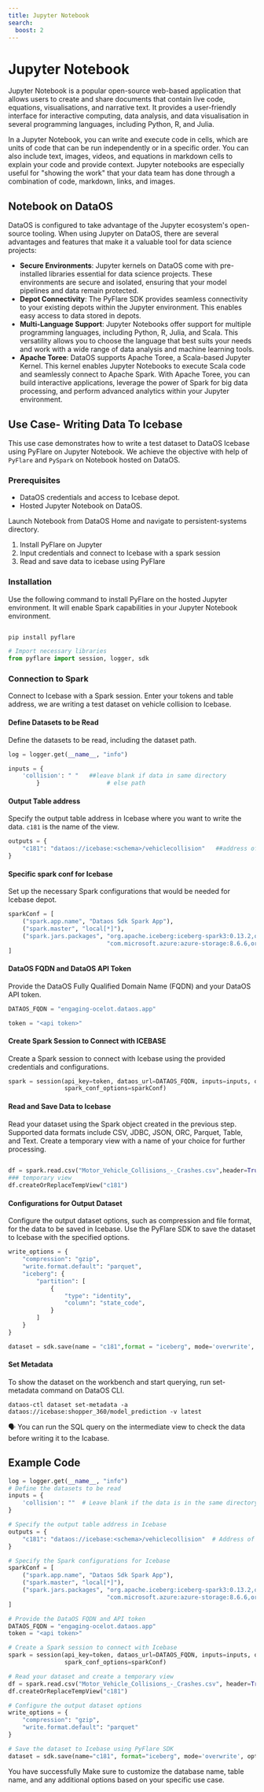 ```yaml
---
title: Jupyter Notebook
search:
  boost: 2
---
```


# Jupyter Notebook

Jupyter Notebook is a popular open-source web-based application that allows users to create and share documents that contain live code, equations, visualisations, and narrative text. It provides a user-friendly interface for interactive computing, data analysis, and data visualisation in several programming languages, including Python, R, and Julia.

In a Jupyter Notebook, you can write and execute code in cells, which are units of code that can be run independently or in a specific order. You can also include text, images, videos, and equations in markdown cells to explain your code and provide context. 
Jupyter notebooks are especially useful for "showing the work" that your data team has done through a combination of code, markdown, links, and images.

## Notebook on DataOS 
DataOS is configured to take advantage of the Jupyter ecosystem's open-source tooling. When using Jupyter on DataOS, there are several advantages and features that make it a valuable tool for data science projects:

- **Secure Environments**: Jupyter kernels on DataOS come with pre-installed libraries essential for data science projects. These environments are secure and isolated, ensuring that your model pipelines and data remain protected. 
- **Depot Connectivity**: The PyFlare SDK provides seamless connectivity to your existing depots within the Jupyter environment. This enables easy access to data stored in depots.
- **Multi-Language Support**: Jupyter Notebooks offer support for multiple programming languages, including Python, R, Julia, and Scala. This versatility allows you to choose the language that best suits your needs and work with a wide range of data analysis and machine learning tools.
- **Apache Toree**: DataOS supports Apache Toree, a Scala-based Jupyter Kernel. This kernel enables Jupyter Notebooks to execute Scala code and seamlessly connect to Apache Spark. With Apache Toree, you can build interactive applications, leverage the power of Spark for big data processing, and perform advanced analytics within your Jupyter environment.


## Use Case- Writing Data To Icebase
This use case demonstrates how to write a test dataset to DataOS Icebase using PyFlare on Jupyter Notebook. We achieve the objective with help of `PyFlare` and `PySpark` on Notebook hosted on DataOS. 

### **Prerequisites**
- DataOS credentials and access to Icebase depot.
- Hosted Jupyter Notebook on DataOS.

Launch Notebook from DataOS Home and navigate to persistent-systems directory.

1. Install PyFlare on Jupyter
2. Input credentials and connect to Icebase with a spark session
3. Read and save data to icebase using PyFlare

### **Installation**

Use the following command to install PyFlare on the hosted Jupyter environment. It will enable Spark capabilities in your Jupyter Notebook environment.

```python

pip install pyflare

# Import necessary libraries
from pyflare import session, logger, sdk
```

### **Connection to Spark**
Connect to Icebase with a Spark session. Enter your tokens and table address, we are writing a test dataset on vehicle collision to Icebase. 

#### **Define Datasets to be Read**
Define the datasets to be read, including the dataset path. 
```python
log = logger.get(__name__, "info")

inputs = {
    'collision': " "   ##leave blank if data in same directory     
		}                   # else path
```
#### **Output Table address**
Specify the output table address in Icebase where you want to write the data. `c181` is the name of the view.
```python
outputs = {
    "c181": "dataos://icebase:<schema>/vehiclecollision"   ##address of table
}
```

#### **Specific spark conf for Icebase**  
Set up the necessary Spark configurations that would be needed for Icebase depot.
```python
sparkConf = [
    ("spark.app.name", "Dataos Sdk Spark App"),
    ("spark.master", "local[*]"),
    ("spark.jars.packages", "org.apache.iceberg:iceberg-spark3:0.13.2,org.apache.spark:spark-sql_2.12:3.3.0,"
                            "com.microsoft.azure:azure-storage:8.6.6,org.apache.hadoop:hadoop-azure:3.3.3")
]
```
#### **DataOS FQDN and DataOS API Token**
Provide the DataOS Fully Qualified Domain Name (FQDN) and your DataOS API token.

```python
DATAOS_FQDN = "engaging-ocelot.dataos.app"

token = "<api token>"
```
#### **Create Spark Session to Connect with ICEBASE**
Create a Spark session to connect with Icebase using the provided credentials and configurations.
```python
spark = session(api_key=token, dataos_url=DATAOS_FQDN, inputs=inputs, outputs=outputs,
                spark_conf_options=sparkConf)
```

#### **Read and Save Data to Icebase**

Read your dataset using the Spark object created in the previous step. Supported data formats include CSV, JDBC, JSON, ORC, Parquet, Table, and Text. Create a temporary view with a name of your choice for further processing.

```python
 
df = spark.read.csv("Motor_Vehicle_Collisions_-_Crashes.csv",header=True)
### temporary view
df.createOrReplaceTempView("c181")
```

#### **Configurations for Output Dataset**

Configure the output dataset options, such as compression and file format, for the data to be saved in Icebase.
Use the PyFlare SDK to save the dataset to Icebase with the specified options.

```python
write_options = {
    "compression": "gzip",
    "write.format.default": "parquet",
    "iceberg": {
        "partition": [
            {
                "type": "identity",
                "column": "state_code",
            }
        ]
    }
}

dataset = sdk.save(name = "c181",format = "iceberg", mode='overwrite', options=write_options)
```
#### **Set Metadata**
To show the dataset on the workbench and start querying, run set-metadata command on DataOS CLI.
```shell
dataos-ctl dataset set-metadata -a dataos://icebase:shopper_360/model_prediction -v latest
```
<aside class="callout">
🗣 You can run the SQL query on the intermediate view to check the data before writing it to the Icabase.
</aside>

## Example Code

```python
log = logger.get(__name__, "info")
# Define the datasets to be read
inputs = {
    'collision': ""  # Leave blank if the data is in the same directory, otherwise provide the path
}

# Specify the output table address in Icebase
outputs = {
    "c181": "dataos://icebase:<schema>/vehiclecollision"  # Address of the table
}

# Specify the Spark configurations for Icebase
sparkConf = [
    ("spark.app.name", "Dataos Sdk Spark App"),
    ("spark.master", "local[*]"),
    ("spark.jars.packages", "org.apache.iceberg:iceberg-spark3:0.13.2,org.apache.spark:spark-sql_2.12:3.3.0,"
                            "com.microsoft.azure:azure-storage:8.6.6,org.apache.hadoop:hadoop-azure:3.3.3")
]

# Provide the DataOS FQDN and API token
DATAOS_FQDN = "engaging-ocelot.dataos.app"
token = "<api token>"

# Create a Spark session to connect with Icebase
spark = session(api_key=token, dataos_url=DATAOS_FQDN, inputs=inputs, outputs=outputs,
                spark_conf_options=sparkConf)

# Read your dataset and create a temporary view
df = spark.read.csv("Motor_Vehicle_Collisions_-_Crashes.csv", header=True)
df.createOrReplaceTempView("c181")

# Configure the output dataset options
write_options = {
    "compression": "gzip",
    "write.format.default": "parquet"
}

# Save the dataset to Icebase using PyFlare SDK
dataset = sdk.save(name="c181", format="iceberg", mode='overwrite', options=write_options)
```
You have successfully Make sure to customize the database name, table name, and any additional options based on your specific use case.